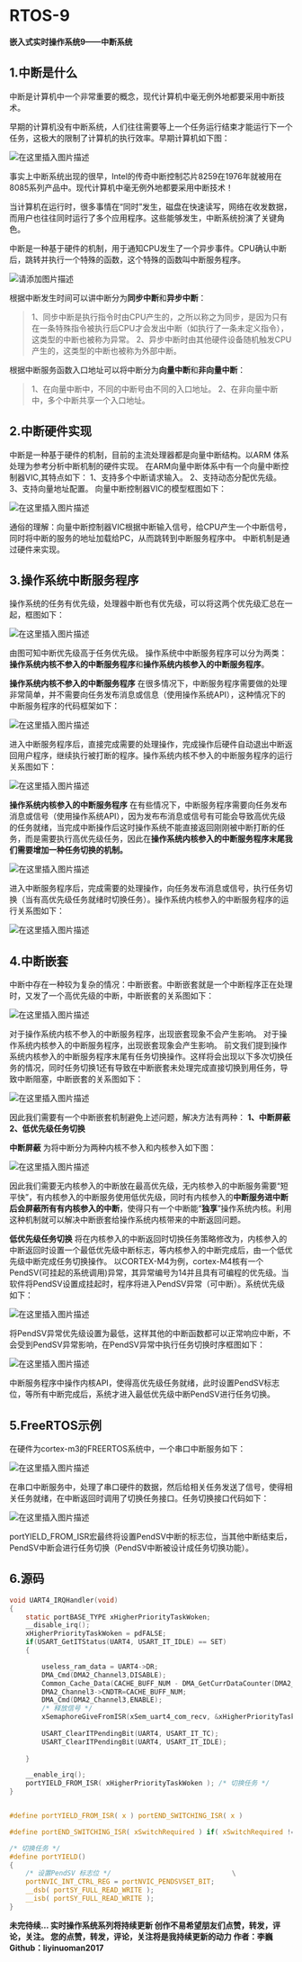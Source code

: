 # RTOS-9
**嵌入式实时操作系统9——中断系统**

## 1.中断是什么

中断是计算机中一个非常重要的概念，现代计算机中毫无例外地都要采用中断技术。

早期的计算机没有中断系统，人们往往需要等上一个任务运行结束才能运行下一个任务，这极大的限制了计算机的执行效率。早期计算机如下图：

![在这里插入图片描述](https://img-blog.csdnimg.cn/6de1a7a80b074358beb88ecd0ee08686.png?x-oss-process=image/watermark,type_d3F5LXplbmhlaQ,shadow_50,text_Q1NETiBAbGl5aW51bzIwMTc=,size_20,color_FFFFFF,t_70,g_se,x_16)

事实上中断系统出现的很早，Intel的传奇中断控制芯片8259在1976年就被用在8085系列产品中。现代计算机中毫无例外地都要采用中断技术！

当计算机在运行时，很多事情在“同时”发生，磁盘在快速读写，网络在收发数据，而用户也往往同时运行了多个应用程序。这些能够发生，中断系统扮演了关键角色。

中断是一种基于硬件的机制，用于通知CPU发生了一个异步事件。CPU确认中断后，跳转并执行一个特殊的函数，这个特殊的函数叫中断服务程序。

![请添加图片描述](https://img-blog.csdnimg.cn/952302e80b104f77ba75715854effbc3.gif)

根据中断发生时间可以讲中断分为**同步中断**和**异步中断**：

> 1、同步中断是执行指令时由CPU产生的，之所以称之为同步，是因为只有在一条特殊指令被执行后CPU才会发出中断（如执行了一条未定义指令），这类型的中断也被称为异常。
> 2、异步中断时由其他硬件设备随机触发CPU产生的，这类型的中断也被称为外部中断。

根据中断服务函数入口地址可以将中断分为**向量中断**和**非向量中断**：

> 1、在向量中断中，不同的中断号由不同的入口地址。 
> 2、在非向量中断中，多个中断共享一个入口地址。

## 2.中断硬件实现

中断是一种基于硬件的机制，目前的主流处理器都是向量中断结构。以ARM 体系处理为参考分析中断机制的硬件实现。
在ARM向量中断体系中有一个向量中断控制器VIC,其特点如下：
1、支持多个中断请求输入。
2、支持动态分配优先级。
3、支持向量地址配置。
向量中断控制器VIC的模型框图如下：

![在这里插入图片描述](https://img-blog.csdnimg.cn/6df9dcfdced544c99453872561829b7e.png?x-oss-process=image/watermark,type_d3F5LXplbmhlaQ,shadow_50,text_Q1NETiBAbGl5aW51bzIwMTc=,size_19,color_FFFFFF,t_70,g_se,x_16)

通俗的理解：向量中断控制器VIC根据中断输入信号，给CPU产生一个中断信号，同时将中断的服务的地址加载给PC，从而跳转到中断服务程序中。
中断机制是通过硬件来实现。







## 3.操作系统中断服务程序

操作系统的任务有优先级，处理器中断也有优先级，可以将这两个优先级汇总在一起，框图如下：

![在这里插入图片描述](https://img-blog.csdnimg.cn/01bbaaa04032428a9c6dbb53a20f07dc.png?x-oss-process=image/watermark,type_d3F5LXplbmhlaQ,shadow_50,text_Q1NETiBAbGl5aW51bzIwMTc=,size_11,color_FFFFFF,t_70,g_se,x_16)

由图可知中断优先级高于任务优先级。
操作系统中中断服务程序可以分为两类：**操作系统内核不参入的中断服务程序**和**操作系统内核参入的中断服务程序**。

**操作系统内核不参入的中断服务程序**
在很多情况下，中断服务程序需要做的处理非常简单，并不需要向任务发布消息或信息（使用操作系统API），这种情况下的中断服务程序的代码框架如下：

![在这里插入图片描述](https://img-blog.csdnimg.cn/7e7d10b60cd04c02a126416eeacf2e3a.png)

进入中断服务程序后，直接完成需要的处理操作，完成操作后硬件自动退出中断返回用户程序，继续执行被打断的程序。操作系统内核不参入的中断服务程序的运行关系图如下：

![在这里插入图片描述](https://img-blog.csdnimg.cn/f9369edc56eb43c4b73b59769a6fc118.png?x-oss-process=image/watermark,type_d3F5LXplbmhlaQ,shadow_50,text_Q1NETiBAbGl5aW51bzIwMTc=,size_18,color_FFFFFF,t_70,g_se,x_16)


**操作系统内核参入的中断服务程序**
在有些情况下，中断服务程序需要向任务发布消息或信号（使用操作系统API），因为发布布消息或信号有可能会导致高优先级的任务就绪，当完成中断操作后这时操作系统不能直接返回刚刚被中断打断的任务，而是需要执行高优先级任务，因此在**操作系统内核参入的中断服务程序末尾我们需要增加一种任务切换的机制。**

![在这里插入图片描述](https://img-blog.csdnimg.cn/e288bde40297412cacb427d16f19ba31.png?x-oss-process=image/watermark,type_d3F5LXplbmhlaQ,shadow_50,text_Q1NETiBAbGl5aW51bzIwMTc=,size_17,color_FFFFFF,t_70,g_se,x_16)

进入中断服务程序后，完成需要的处理操作，向任务发布消息或信号，执行任务切换（当有高优先级任务就绪时切换任务）。操作系统内核参入的中断服务程序的运行关系图如下：

![在这里插入图片描述](https://img-blog.csdnimg.cn/8d25fa5af8404303b0384aa757a97622.png?x-oss-process=image/watermark,type_d3F5LXplbmhlaQ,shadow_50,text_Q1NETiBAbGl5aW51bzIwMTc=,size_19,color_FFFFFF,t_70,g_se,x_16)



## 4.中断嵌套

中断中存在一种较为复杂的情况：中断嵌套。中断嵌套就是一个中断程序正在处理时，又发了一个高优先级的中断，中断嵌套的关系图如下：

![在这里插入图片描述](https://img-blog.csdnimg.cn/b4d4443dca234f889c8d461c8d739ffc.png?x-oss-process=image/watermark,type_d3F5LXplbmhlaQ,shadow_50,text_Q1NETiBAbGl5aW51bzIwMTc=,size_20,color_FFFFFF,t_70,g_se,x_16)

对于操作系统内核不参入的中断服务程序，出现嵌套现象不会产生影响。
对于操作系统内核参入的中断服务程序，出现嵌套现象会产生影响。
前文我们提到操作系统内核参入的中断服务程序末尾有任务切换操作。这样将会出现以下多次切换任务的情况，同时任务切换1还有导致在中断嵌套未处理完成直接切换到用任务，导致中断阻塞，中断嵌套的关系图如下：

![在这里插入图片描述](https://img-blog.csdnimg.cn/2dcc9be3fe4445eb9165ce2b02762ea9.png?x-oss-process=image/watermark,type_d3F5LXplbmhlaQ,shadow_50,text_Q1NETiBAbGl5aW51bzIwMTc=,size_20,color_FFFFFF,t_70,g_se,x_16)









因此我们需要有一个中断嵌套机制避免上述问题，解决方法有两种：
**1、中断屏蔽
2、低优先级任务切换**

**中断屏蔽**
为将中断分为两种内核不参入和内核参入如下图：

![在这里插入图片描述](https://img-blog.csdnimg.cn/24fe3e548e224cdb9d47f8f591eb3ba2.png?x-oss-process=image/watermark,type_d3F5LXplbmhlaQ,shadow_50,text_Q1NETiBAbGl5aW51bzIwMTc=,size_11,color_FFFFFF,t_70,g_se,x_16)

因此我们需要无内核参入的中断放在最高优先级，无内核参入的中断服务需要“短平快”，有内核参入的中断服务使用低优先级，同时有内核参入的**中断服务进中断后会屏蔽所有有内核参入的中断**，使得只有一个中断能“**独享**”操作系统内核。利用这种机制就可以解决中断嵌套给操作系统内核带来的中断返回问题。


















**低优先级任务切换**
将在内核参入的中断返回时切换任务策略修改为，内核参入的中断返回时设置一个最低优先级中断标志，等内核参入的中断完成后，由一个低优先级中断完成任务切换操作。
以CORTEX-M4为例，cortex-M4核有一个PendSV(可挂起的系统调用)异常，其异常编号为14并且具有可编程的优先级。当软件将PendSV设置成挂起时，程序将进入PendSV异常（可中断）。系统优先级如下：

![在这里插入图片描述](https://img-blog.csdnimg.cn/81cdd476d8614a47ac2a50e312a5d723.png?x-oss-process=image/watermark,type_d3F5LXplbmhlaQ,shadow_50,text_Q1NETiBAbGl5aW51bzIwMTc=,size_11,color_FFFFFF,t_70,g_se,x_16)

将PendSV异常优先级设置为最低，这样其他的中断函数都可以正常响应中断，不会受到PendSV异常影响，在PendSV异常中执行任务切换时序框图如下：

![在这里插入图片描述](https://img-blog.csdnimg.cn/4bfa3d1291444da2a355f57b32cdde0a.png?x-oss-process=image/watermark,type_d3F5LXplbmhlaQ,shadow_50,text_Q1NETiBAbGl5aW51bzIwMTc=,size_17,color_FFFFFF,t_70,g_se,x_16)

中断服务程序中操作内核API，使得高优先级任务就绪，此时设置PendSV标志位，等所有中断完成后，系统才进入最低优先级中断PendSV进行任务切换。




## 5.FreeRTOS示例

在硬件为cortex-m3的FREERTOS系统中，一个串口中断服务如下：

![在这里插入图片描述](https://img-blog.csdnimg.cn/f2defcf323dd40249f0f36ed21a69693.png?x-oss-process=image/watermark,type_d3F5LXplbmhlaQ,shadow_50,text_Q1NETiBAbGl5aW51bzIwMTc=,size_19,color_FFFFFF,t_70,g_se,x_16)

在串口中断服务中，处理了串口硬件的数据，然后给相关任务发送了信号，使得相关任务就绪，在中断返回时调用了切换任务接口。任务切换接口代码如下：

![在这里插入图片描述](https://img-blog.csdnimg.cn/6c57b9c2b7cc47ffb9f4131791ef808d.png)

portYIELD_FROM_ISR宏最终将设置PendSV中断的标志位，当其他中断结束后，PendSV中断会进行任务切换（PendSV中断被设计成任务切换功能）。




## 6.源码

```c
void UART4_IRQHandler(void)
{
	static portBASE_TYPE xHigherPriorityTaskWoken;	
	__disable_irq();
	xHigherPriorityTaskWoken = pdFALSE;	
	if(USART_GetITStatus(UART4, USART_IT_IDLE) == SET)
	{	

		useless_ram_data = UART4->DR; 	
		DMA_Cmd(DMA2_Channel3,DISABLE);    	
		Common_Cache_Data(CACHE_BUFF_NUM - DMA_GetCurrDataCounter(DMA2_Channel3),&rs485_commnuication_frame);				
		DMA2_Channel3->CNDTR=CACHE_BUFF_NUM;			
		DMA_Cmd(DMA2_Channel3,ENABLE); 
		/* 释放信号 */
		xSemaphoreGiveFromISR(xSem_uart4_com_recv, &xHigherPriorityTaskWoken);	
		
		USART_ClearITPendingBit(UART4, USART_IT_TC);
		USART_ClearITPendingBit(UART4, USART_IT_IDLE);
		
	}

	__enable_irq();
	portYIELD_FROM_ISR( xHigherPriorityTaskWoken ); /* 切换任务 */
}


#define portYIELD_FROM_ISR( x ) portEND_SWITCHING_ISR( x )

#define portEND_SWITCHING_ISR( xSwitchRequired ) if( xSwitchRequired != pdFALSE ) portYIELD()

/* 切换任务 */
#define portYIELD() 															\
{																				\
	/* 设置PendSV 标志位 */								\
	portNVIC_INT_CTRL_REG = portNVIC_PENDSVSET_BIT;								\
	__dsb( portSY_FULL_READ_WRITE );											\
	__isb( portSY_FULL_READ_WRITE );											\
}
```
**未完待续…
实时操作系统系列将持续更新
创作不易希望朋友们点赞，转发，评论，关注。
您的点赞，转发，评论，关注将是我持续更新的动力
作者：李巍
Github：liyinuoman2017**
